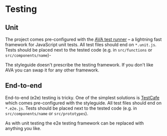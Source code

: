 # Testing


## Unit

The project comes pre-configured with the [AVA test runner](https://github.com/avajs/ava) – a lightning fast framework for JavaScript unit tests. All test files should end on `*.unit.js`. Tests should be placed next to the tested code (e.g. in `src/functions` or `src/components/name`)-

The styleguide doesn't prescribe the testing framework. If you don't like AVA you can swap it for any other framework.


## End-to-end

End-to-end (e2e) testing is tricky. One of the simplest solutions is [TestCafe](https://devexpress.github.io/testcafe/) which comes pre-configured with the styleguide. All test files should end on `*.e2e.js`. Tests should be placed next to the tested code (e.g. in `src/components/name` or `src/prototypes`).

As with unit testing the e2e testing framework can be replaced with anything you like.
